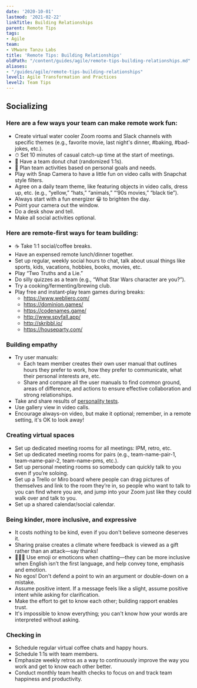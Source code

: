 ```yaml
---
date: '2020-10-01'
lastmod: '2021-02-22'
linkTitle: Building Relationships
parent: Remote Tips
tags:
- Agile
team:
- VMware Tanzu Labs
title: 'Remote Tips: Building Relationships'
oldPath: "/content/guides/agile/remote-tips-building-relationships.md"
aliases:
- "/guides/agile/remote-tips-building-relationships"
level1: Agile Transformation and Practices
level2: Team Tips
---
```


## Socializing

### Here are a few ways your team can make remote work fun:

- Create virtual water cooler Zoom rooms and Slack channels with specific themes (e.g., favorite movie, last night's dinner, #baking, #bad-jokes, etc.).
- ⏱ Set 10 minutes of casual catch-up time at the start of meetings.
- 🍩 Have a team donut chat (randomized 1:1s).
- 🥅 Plan team activities based on personal goals and needs.
- Play with Snap Camera to have a little fun on video calls with Snapchat style filters.
- Agree on a daily team theme, like featuring objects in video calls, dress up, etc. (e.g., “yellow,” “hats,” “animals,” “‘90s movies,” “black tie”).
- Always start with a fun energizer 😀 to brighten the day.
- Point your camera out the window.
- Do a desk show and tell.
- Make all social activities optional.

### Here are remote-first ways for team building:

- ☕️ Take 1:1 social/coffee breaks.
- Have an expensed remote lunch/dinner together.
- Set up regular, weekly social hours to chat, talk about usual things like sports, kids, vacations, hobbies, books, movies, etc.
- Play “Two Truths and a Lie.”
- Do silly quizzes as a team (e.g., “What Star Wars character are you?”).
- Try a cooking/fermenting/brewing club.
- Play free and instant-play team games during breaks:
    - https://www.webliero.com/
    - https://dominion.games/
    - https://codenames.game/
    - http://www.spyfall.app/
    - http://skribbl.io/
    - https://houseparty.com/

### Building empathy 
- Try user manuals:
    - Each team member creates their own user manual that outlines hours they prefer to work, how they prefer to communicate, what their personal interests are, etc.
    - Share and compare all the user manuals to find common ground, areas of difference, and actions to ensure effective collaboration and strong relationships.
- Take and share results of [personality tests](https://www.16personalities.com/).
- Use gallery view in video calls.
- Encourage always-on video, but make it optional; remember, in a remote setting, it's OK to look away!

### Creating virtual spaces
- Set up dedicated meeting rooms for all meetings: IPM, retro, etc.
- Set up dedicated meeting rooms for pairs (e.g., team-name-pair-1, team-name-pair-2, team-name-pms, etc.).
- Set up personal meeting rooms so somebody can quickly talk to you even if you’re soloing.
- Set up a Trello or Miro board where people can drag pictures of themselves and link to the room they’re in, so people who want to talk to you can find where you are, and jump into your Zoom just like they could walk over and talk to you.
- Set up a shared calendar/social calendar.

### Being kinder, more inclusive, and expressive
- It costs nothing to be kind, even if you don't believe someone deserves it.
- Sharing praise creates a climate where feedback is viewed as a gift rather than an attack—say thanks!
- 👩🏻‍🏫 Use emoji or emoticons when chatting—they can be more inclusive when English isn’t the first language, and help convey tone, emphasis and emotion.
- No egos! Don't defend a point to win an argument or double-down on a mistake.
- Assume positive intent. If a message feels like a slight, assume positive intent while asking for clarification.
- Make the effort to get to know each other; building rapport enables trust.
- It's impossible to know everything; you can't know how your words are interpreted without asking.

### Checking in
- Schedule regular virtual coffee chats and happy hours.
- Schedule 1:1s with team members.
- Emphasize weekly retros as a way to continuously improve the way you work and get to know each other better.
- Conduct monthly team health checks to focus on and track team happiness and productivity.